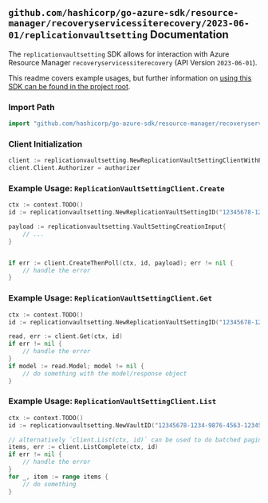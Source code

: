 
## `github.com/hashicorp/go-azure-sdk/resource-manager/recoveryservicessiterecovery/2023-06-01/replicationvaultsetting` Documentation

The `replicationvaultsetting` SDK allows for interaction with Azure Resource Manager `recoveryservicessiterecovery` (API Version `2023-06-01`).

This readme covers example usages, but further information on [using this SDK can be found in the project root](https://github.com/hashicorp/go-azure-sdk/tree/main/docs).

### Import Path

```go
import "github.com/hashicorp/go-azure-sdk/resource-manager/recoveryservicessiterecovery/2023-06-01/replicationvaultsetting"
```


### Client Initialization

```go
client := replicationvaultsetting.NewReplicationVaultSettingClientWithBaseURI("https://management.azure.com")
client.Client.Authorizer = authorizer
```


### Example Usage: `ReplicationVaultSettingClient.Create`

```go
ctx := context.TODO()
id := replicationvaultsetting.NewReplicationVaultSettingID("12345678-1234-9876-4563-123456789012", "example-resource-group", "resourceName", "vaultSettingName")

payload := replicationvaultsetting.VaultSettingCreationInput{
	// ...
}


if err := client.CreateThenPoll(ctx, id, payload); err != nil {
	// handle the error
}
```


### Example Usage: `ReplicationVaultSettingClient.Get`

```go
ctx := context.TODO()
id := replicationvaultsetting.NewReplicationVaultSettingID("12345678-1234-9876-4563-123456789012", "example-resource-group", "resourceName", "vaultSettingName")

read, err := client.Get(ctx, id)
if err != nil {
	// handle the error
}
if model := read.Model; model != nil {
	// do something with the model/response object
}
```


### Example Usage: `ReplicationVaultSettingClient.List`

```go
ctx := context.TODO()
id := replicationvaultsetting.NewVaultID("12345678-1234-9876-4563-123456789012", "example-resource-group", "resourceName")

// alternatively `client.List(ctx, id)` can be used to do batched pagination
items, err := client.ListComplete(ctx, id)
if err != nil {
	// handle the error
}
for _, item := range items {
	// do something
}
```
